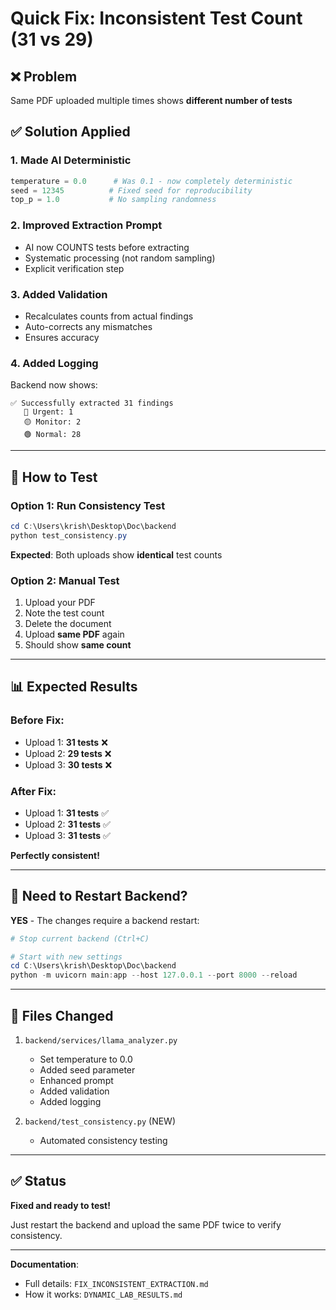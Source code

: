 # Quick Fix: Inconsistent Test Count (31 vs 29)

## ❌ Problem
Same PDF uploaded multiple times shows **different number of tests**

## ✅ Solution Applied

### 1. Made AI Deterministic
```python
temperature = 0.0      # Was 0.1 - now completely deterministic
seed = 12345          # Fixed seed for reproducibility
top_p = 1.0           # No sampling randomness
```

### 2. Improved Extraction Prompt
- AI now COUNTS tests before extracting
- Systematic processing (not random sampling)
- Explicit verification step

### 3. Added Validation
- Recalculates counts from actual findings
- Auto-corrects any mismatches
- Ensures accuracy

### 4. Added Logging
Backend now shows:
```
✅ Successfully extracted 31 findings
   🔴 Urgent: 1
   🟡 Monitor: 2  
   🟢 Normal: 28
```

---

## 🧪 How to Test

### Option 1: Run Consistency Test
```powershell
cd C:\Users\krish\Desktop\Doc\backend
python test_consistency.py
```

**Expected**: Both uploads show **identical** test counts

### Option 2: Manual Test
1. Upload your PDF
2. Note the test count
3. Delete the document
4. Upload **same PDF** again
5. Should show **same count**

---

## 📊 Expected Results

### Before Fix:
- Upload 1: **31 tests** ❌
- Upload 2: **29 tests** ❌
- Upload 3: **30 tests** ❌

### After Fix:
- Upload 1: **31 tests** ✅
- Upload 2: **31 tests** ✅
- Upload 3: **31 tests** ✅

**Perfectly consistent!**

---

## 🔄 Need to Restart Backend?

**YES** - The changes require a backend restart:

```powershell
# Stop current backend (Ctrl+C)

# Start with new settings
cd C:\Users\krish\Desktop\Doc\backend
python -m uvicorn main:app --host 127.0.0.1 --port 8000 --reload
```

---

## 📝 Files Changed

1. `backend/services/llama_analyzer.py`
   - Set temperature to 0.0
   - Added seed parameter
   - Enhanced prompt
   - Added validation
   - Added logging

2. `backend/test_consistency.py` (NEW)
   - Automated consistency testing

---

## ✅ Status

**Fixed and ready to test!**

Just restart the backend and upload the same PDF twice to verify consistency.

---

**Documentation**:
- Full details: `FIX_INCONSISTENT_EXTRACTION.md`
- How it works: `DYNAMIC_LAB_RESULTS.md`
